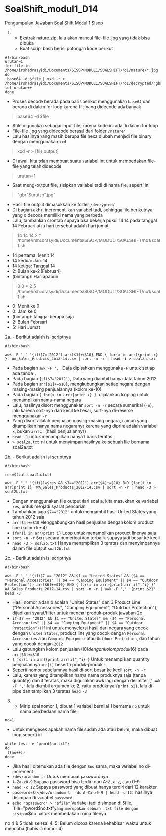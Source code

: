 # SoalShift_modul1_D14
Pengumpulan Jawaban Soal Shift Modul 1 Sisop

1. - Ekstrak nature.zip, lalu akan muncul file-file .jpg yang tidak bisa dibuka
   - Buat script bash berisi potongan kode berikut
```
#!/bin/bash
urutan=1
for file in /home/irshadrasyidi/Documents/SISOP/MODUL1/SOALSHIFT/no1/nature/*.jpg
do
 base64 -d $file | xxd -r > /home/irshadrasyidi/Documents/SISOP/MODUL1/SOALSHIFT/no1/decrypted/"gbr"$urutan".jpg"
let urutan++
done
```

   - Proses decode berada pada baris berikut menggunakan `base64` dan berada di dalam for loop karena file yang didecode ada banyak
> base64 -d $file
   - $file digunakan sebagai input file, karena kode ini ada di dalam for loop
   - File-file .jpg yang didecode berasal dari folder `/nature/`
   - Lalu hasilnya yang masih berupa file hexa diubah menjadi file binary dengan menggunakan `xxd`
> xxd -r > [file output]
   - Di awal, kita telah membuat suatu variabel int untuk membedakan file-file yang telah didecode
> urutan=1
   - Saat meng-output file, sisipkan variabel tadi di nama file, seperti ini
> "gbr"$urutan".jpg"
   - Hasil file output dimasukkan ke folder `/decrypted/`
   - Di bagian akhir, increment-kan variabel tadi, sehingga file berikutnya yang didecode memiliki nama yang berbeda
   - Lalu, tambahkan crontab supaya bisa bekerja pukul 14:14 pada tanggal 14 Februari atau hari tersebut adalah hari jumat
> 14 14 14 2 * /home/irshadrasyidi/Documents/SISOP/MODUL1/SOALSHIFT/no1/soal1.sh
   - 14 pertama: Menit 14
   - 14 kedua: Jam 14
   - 14 ketiga: Tanggal 14
   - 2: Bulan ke-2 (Februari)
   - (bintang): Hari apapun
> 0 0 * 2 5 /home/irshadrasyidi/Documents/SISOP/MODUL1/SOALSHIFT/no1/soal1.sh
   - 0: Menit ke 0
   - 0: Jam ke 0
   - (bintang): tanggal berapa saja
   - 2: Bulan Februari
   - 5: Hari Jumat
   
2a. - Berikut adalah isi scriptnya
```
#!/bin/bash

awk -F ',' '{if($7='2012') arr[$1]+=$10} END { for(x in arr){print x} }' WA_Sales_Products_2012-14.csv | sort -n -r | head -1 > soal2a.txt
```
   - Pada bagian `awk -F ','` Data dipisahkan menggunaka `-F` untuk setiap ada tanda `,`
   - Pada bagian `{if($7='2012')`, Data yang diambil hanya data tahun 2012
   - Pada bagian `arr[$1]+=$10}`, menghubungkan setiap negara dengan masing-masing penjualannya (kolom ke-10)
   - Pada bagian `{ for(x in arr){print x} }`, dijalankan looping untuk menampilkan nama-nama negara
   - Lalu, hasilnya disort menggunakan `sort -n -r` secara numerikal (`-n`), lalu karena sort-nya dari kecil ke besar, sort-nya di-reverse menggunakan `-r`
   - Yang disort adalah penjualan masing-masing negara, namun yang ditampilkan hanya nama negaranya karena yang diprint adalah variabel `x`, bukan `arr[x]` (hasil penjualannya)
   - `head -1` untuk menampilkan hanya 1 baris teratas
   - `> soal2a.txt` ini untuk menyimpan hasilnya ke sebuah file bernama soal2a.txt

2b. - Berikut adalah isi scriptnya
```
#!/bin/bash

res=$(cat soal2a.txt)

awk -F "," '{if($1=$res && $7=="2012") arr[$4]+=$10} END {for(i in arr)print i}' WA_Sales_Products_2012-14.csv | sort -n -r | head -3 > soal2b.txt
```
  - Dengan menggunakan file output dari soal a, kita masukkan ke variabel `res`, untuk menjadi syarat pencarian
  - Tambahkan juga `$7=="2012"` untuk mengambil hasil United States yang tahun 2012 saja
  - `arr[$4]+=$10` Menggabungkan hasil penjualan dengan kolom product line (kolom ke-4)
  - `{for(i in arr)print i}` Loop untuk menampilkan product linenya saja
  - `sort -n -r` Sort secara numerical dan terbalik supaya jadi besar ke kecil
  - `head -3 > soal2b.txt` Hanya menampilkan 3 teratas dan menyimpannya dalam file output `soal2b.txt`

2c. - Berikut adalah isi scriptnya
```
#!/bin/bash

awk -F ',' '{if($7 == "2012" && $1 == "United States" && ($4 == "Personal Accessories" || $4 == "Camping Equipment" || $4 == "Outdoor Protection")) arr[$6]+=$10} END { for(i in arr){print arr[i]","i} }' WA_Sales_Products_2012-14.csv | sort -n -r | awk -F ',' '{print $2}' | head -3
```
   - Hasil nomor a dan b adalah "United States" dan 3 Product Line ("Personal Accessories", "Camping Equipment", "Outdoor Protection"), dijadikan syarat/filter untuk mencari produk-produk jawaban 2c
   - `if($7 == "2012" && $1 == "United States" && ($4 == "Personal Accessories" || $4 == "Camping Equipment" || $4 == "Outdoor Protection"))` If ini untuk menyeleksi hasil dari negara yang cocok dengan `United States`, product line yang cocok dengan `Personal Accessories` atau `Camping Equipment` atau `Outdoor Protection`, dan tahun yang cocok dengan `2012`
   - Lalu gabungkan kolom penjualan ($10) dengan kolom produk ($6) pada `arr[$6]+=$10`
   - `{ for(i in arr){print arr[i]","i} }` Untuk menampilkan quantity penjualannya `arr[i]` beserta produk-produk `i`
   - Seperti nomor sebelumnya hasil di-sort besar ke kecil `sort -n -r`
   - Lalu, karena yang ditampilkan hanya nama produknya saja (tanpa quantity) dan 3 teratas, maka digunakan awk lagi dengan delimiter ',' `awk -F ','` lalu diambil argumen ke 2, yaitu produknya `{print $2}`, lalu di-pipe dan tampilkan 3 teratas `head -3`
   
3. - Mirip soal nomor 1, dibuat 1 variabel bernilai 1 bernama `no` untuk nama pembedaan nama file
```
no=1
```
   - Untuk mengecek apakah nama file sudah ada atau belum, maka dibuat loop seperti ini
```
while test -e "pword$no.txt";
do
 ((no++))
done
```
   - Jika hasil ditemukan ada file dengan `$no` sama, maka variabel no di-increment
   - `/dev/urandom tr` Untuk membuat passwordnya
   - `A-Za-z0-9` Supaya password bisa terdiri dari A-Z, a-z, atau 0-9
   - `head -c 12` Supaya password yang dibuat hanya terdiri dari 12 karakter
   - `password=$(</dev/urandom tr -dc A-Za-z0-9 | head -c 12)` hasilnya disimpan di variabel `password`
   - `echo "$password" > "$file"` Variabel tadi disimpan di $file, `file="pword$no.txt"` yang merupakan sebuah .txt file dengan sisipan `$no` untuk membedakan nama filenya

no 4 & 5 tidak selesai
4. 
5: Belum dicoba karena kehabisan waktu untuk mencoba (habis di nomor 4)
